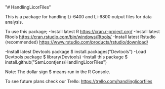 "# HandlingLicorFiles" 

This is a package for handling Li-6400 and Li-6800 output files for data analysis.

To use this package;
-Install latest R                       https://cran.r-project.org/
-Install latest Rtools                  https://cran.rstudio.com/bin/windows/Rtools/
-Install latest Rstudio (recommended)   https://www.rstudio.com/products/rstudio/download/

-Install latest Devtools package        $ install.packages("Devtools")
-Load Devtools package                  $ library(Devtools)
-Install this package                   $ install.github("SamLoontjens/HandlingLicorFiles")

Note: The dollar sign $ means run in the R Console.

To see future plans check our Trello:   https://trello.com/handlinglicorfiles
